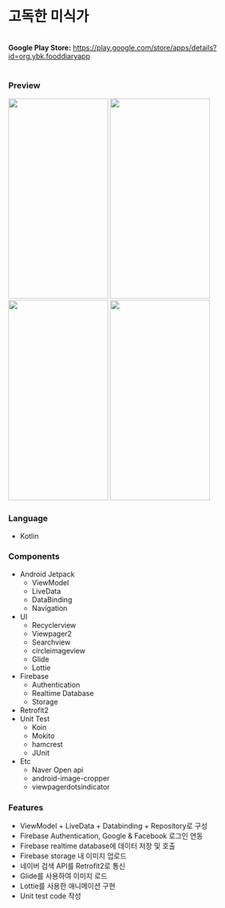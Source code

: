 # 고독한 미식가

<br><B>Google Play Store:</B> https://play.google.com/store/apps/details?id=org.ybk.fooddiaryapp
<br>
<br>

### Preview

<img src="https://user-images.githubusercontent.com/51109517/113472872-ddb16200-94a0-11eb-8731-9abdeda63754.gif" width=200 height=400/> <img src="https://user-images.githubusercontent.com/51109517/113472937-3ed93580-94a1-11eb-8ac1-91a2ae00452c.gif" width=200 height=400/> <img src="https://user-images.githubusercontent.com/51109517/113472941-43055300-94a1-11eb-901c-bb2d3a87e622.gif" width=200 height=400/> <img src="https://user-images.githubusercontent.com/51109517/113472940-413b8f80-94a1-11eb-8dd1-148084c23445.gif" width=200 height=400/>

### Language

- Kotlin


### Components

- Android Jetpack
  - ViewModel
  - LiveData
  - DataBinding
  - Navigation
- UI
  - Recyclerview
  - Viewpager2
  - Searchview
  - circleimageview
  - Glide
  - Lottie
- Firebase
  - Authentication
  - Realtime Database
  - Storage
- Retrofit2
- Unit Test
  - Koin
  - Mokito
  - hamcrest
  - JUnit
- Etc
  - Naver Open api
  - android-image-cropper
  - viewpagerdotsindicator

### Features

- ViewModel + LiveData + Databinding + Repository로 구성
- Firebase Authentication, Google & Facebook 로그인 연동
- Firebase realtime database에 데이터 저장 및 호출
- Firebase storage 내 이미지 업로드
- 네이버 검색 API를 Retrofit2로 통신
- Glide를 사용하여 이미지 로드
- Lottie를 사용한 애니메이션 구현
- Unit test code 작성
